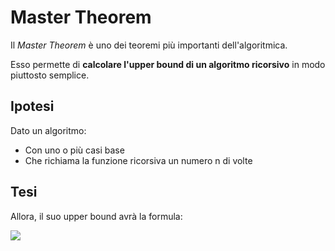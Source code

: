 # Master Theorem

Il _Master Theorem_ è uno dei teoremi più importanti dell'algoritmica.

Esso permette di **calcolare l'upper bound di un algoritmo ricorsivo** in modo piuttosto semplice.

## Ipotesi

Dato un algoritmo:
- Con uno o più casi base
- Che richiama la funzione ricorsiva un numero n di volte

## Tesi

Allora, il suo upper bound avrà la formula:

![](https://quicklatex.com/cache3/89/ql_08d29a7e55d561a900570bc83b93ff89_l3.png)
